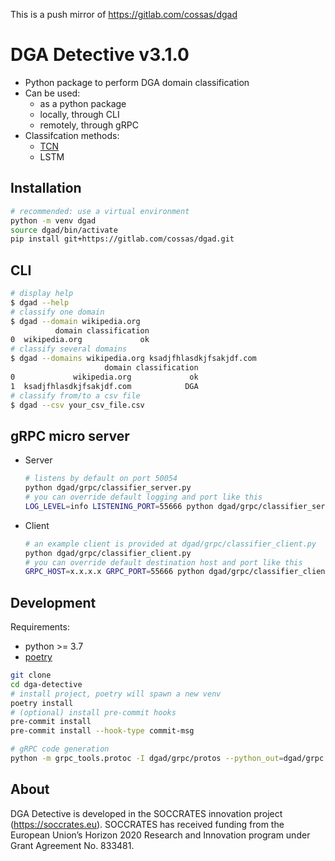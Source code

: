 This is a push mirror of https://gitlab.com/cossas/dgad

# DGA Detective v3.1.0

* Python package to perform DGA domain classification
* Can be used:
  - as a python package
  - locally, through CLI
  - remotely, through gRPC
* Classifcation methods:
  - [TCN](https://github.com/philipperemy/keras-tcn)
  - LSTM

## Installation
```bash
# recommended: use a virtual environment
python -m venv dgad
source dgad/bin/activate
pip install git+https://gitlab.com/cossas/dgad.git
```

## CLI

```bash
# display help
$ dgad --help
# classify one domain
$ dgad --domain wikipedia.org
          domain classification
0  wikipedia.org             ok
# classify several domains
$ dgad --domains wikipedia.org ksadjfhlasdkjfsakjdf.com
                     domain classification
0             wikipedia.org             ok
1  ksadjfhlasdkjfsakjdf.com            DGA
# classify from/to a csv file
$ dgad --csv your_csv_file.csv
```

## gRPC micro server

* Server
  ```bash
  # listens by default on port 50054
  python dgad/grpc/classifier_server.py
  # you can override default logging and port like this
  LOG_LEVEL=info LISTENING_PORT=55666 python dgad/grpc/classifier_server.py
  ```

* Client
  ```bash
  # an example client is provided at dgad/grpc/classifier_client.py
  python dgad/grpc/classifier_client.py
  # you can override default destination host and port like this
  GRPC_HOST=x.x.x.x GRPC_PORT=55666 python dgad/grpc/classifier_client.py
  ```

## Development

Requirements:
* python >= 3.7
* [poetry](https://python-poetry.org)

```bash
git clone 
cd dga-detective
# install project, poetry will spawn a new venv
poetry install
# (optional) install pre-commit hooks
pre-commit install
pre-commit install --hook-type commit-msg

# gRPC code generation
python -m grpc_tools.protoc -I dgad/grpc/protos --python_out=dgad/grpc --grpc_python_out=dgad/grpc dgad/grpc/protos/classification.proto
```

## About

DGA Detective is developed in the SOCCRATES innovation project (https://soccrates.eu). SOCCRATES has received funding from the European Union’s Horizon 2020 Research and Innovation program under Grant Agreement No. 833481.
